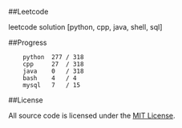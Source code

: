 ##Leetcode

leetcode solution [python, cpp, java, shell, sql]

##Progress

```	
    python  277 / 318
    cpp     27  / 318
    java    0   / 318
    bash    4   / 4
    mysql   7   / 15
```

##License

All source code is licensed under the [MIT License](https://raw.githubusercontent.com/luosch/leetcode/master/LICENSE).

